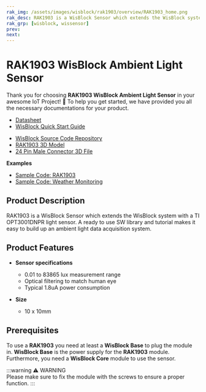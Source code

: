 ```yaml
---
rak_img: /assets/images/wisblock/rak1903/overview/RAK1903_home.png
rak_desc: RAK1903 is a WisBlock Sensor which extends the WisBlock system with a TI OPT3001DNPR light sensor. A ready to use SW library and tutorial makes it easy to build up an ambient light data acquisition system.
rak_grp: [wisblock, wissensor]
prev: 
next: 
---
```



# RAK1903 WisBlock Ambient Light Sensor 

Thank you for choosing **RAK1903 WisBlock Ambient Light Sensor** in your awesome IoT Project! 🎉 To help you get started, we have provided you all the necessary documentations for your product.

* [Datasheet](../Datasheet/)
* <a href="../../Quickstart/" target="_blank">WisBlock Quick Start Guide</a>
<!---* [WisBlock Quick Start Guide](../../Quickstart/)-->
* [WisBlock Source Code Repository](https://github.com/RAKWireless/WisBlock/)
* [RAK1903 3D Model](https://downloads.rakwireless.com/LoRa/WisBlock/WisBlock-3D/pwb-rak190x.stp)
* [24 Pin Male Connector 3D File](https://downloads.rakwireless.com/3D_File/WisConnector/M24S1003K6M.stp)


**Examples**
* [Sample Code: RAK1903](https://github.com/RAKWireless/WisBlock/tree/master/examples/sensors/RAK1903_Optical_OPT3001)
* [Sample Code: Weather Monitoring](https://github.com/RAKWireless/WisBlock/tree/master/examples/solutions/Weather_Monitoring) 

## Product Description

RAK1903 is a WisBlock Sensor which extends the WisBlock system with a TI OPT3001DNPR light sensor. A ready to use SW library and tutorial makes it easy to build up an ambient light data acquisition system.

## Product Features

* **Sensor specifications**
    * 0.01 to 83865 lux measurement range     
    * Optical filtering to match human eye    
    * Typical 1.8uA power consumption    

* **Size**
    * 10 x 10mm

## Prerequisites

To use a **RAK1903** you need at least a **WisBlock Base** to plug the module in. **WisBlock Base** is the power supply for the **RAK1903** module. Furthermore, you need a **WisBlock Core** module to use the sensor.

:::warning ⚠️ WARNING    
Please make sure to fix the module with the screws to ensure a proper function.
:::
